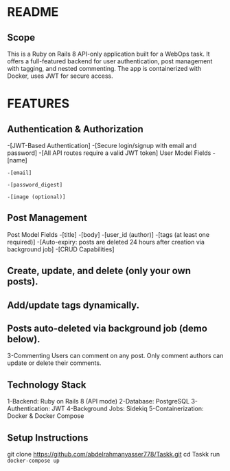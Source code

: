 # README
## Scope
This is a Ruby on Rails 8 API-only application built for a WebOps task. It offers a full-featured backend for user authentication, post management with tagging, and nested commenting. The app is containerized with Docker, uses JWT for secure access.


# FEATURES 
  ## Authentication & Authorization
  -[JWT-Based Authentication]
  -[Secure login/signup with email and password]
  -[All API routes require a valid JWT token]
  User Model Fields
    -[name]
    
    -[email]
    
    -[password_digest]
    
    -[image (optional)]
  
  ## Post Management
  Post Model Fields
    -[title]
    -[body]
    -[user_id (author)]
    -[tags (at least one required)]
    -[Auto-expiry: posts are deleted 24 hours after creation via background job]
    -[CRUD Capabilities]
  
  ## Create, update, and delete (only your own posts).
  ## Add/update tags dynamically.
  ## Posts auto-deleted via background job (demo below).
  
  3-Commenting
  Users can comment on any post.
  Only comment authors can update or delete their comments.


## Technology Stack
  1-Backend: Ruby on Rails 8 (API mode)
  2-Database: PostgreSQL
  3-Authentication: JWT
  4-Background Jobs: Sidekiq
  5-Containerization: Docker & Docker Compose

## Setup Instructions
git clone https://github.com/abdelrahmanyasser778/Taskk.git
cd Taskk
run `docker-compose up` 

